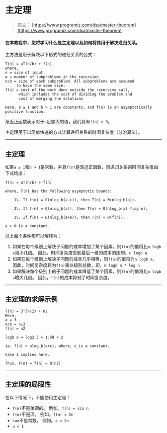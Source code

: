 # 主定理

> 原文： [https://www.programiz.com/dsa/master-theorem](https://www.programiz.com/dsa/master-theorem)

#### 在本教程中，您将学习什么是主定理以及如何将其用于解决递归关系。

主方法是用于解决以下形式的递归关系的公式：

```
T(n) = aT(n/b) + f(n),
where,
n = size of input
a = number of subproblems in the recursion
n/b = size of each subproblem. All subproblems are assumed 
     to have the same size.
f(n) = cost of the work done outside the recursive call, 
      which includes the cost of dividing the problem and
      cost of merging the solutions

Here, a ≥ 1 and b > 1 are constants, and f(n) is an asymptotically positive function.

```

渐近正函数表示对于`n`足够大的值，我们具有`f(n) > 0`。

主定理用于以简单快速的方式计算递归关系的时间复杂度（分治算法）。

* * *

## 主定理

如果`a ≥ 1`和`b > 1`是常数，并且`f(n)`是渐近正函数，则递归关系的时间复杂度由下式给出：

```
T(n) = aT(n/b) + f(n)

where, T(n) has the following asymptotic bounds:

    1\. If f(n) = O(nlog_b(a-ϵ)), then T(n) = Θ(nlog_b(a)).

    2\. If f(n) = Θ(nlog_b(a)), then T(n) = Θ(nlog_b(a) *log n).

    3\. If f(n) = Ω(nlog_b(a+ϵ)), then T(n) = Θ(f(n)).

ϵ > 0 is a constant.    
```

以上每个条件都可以解释为：

1.  如果在每个级别上解决子问题的成本增加了某个因素，则`f(n)`的值将比`n logb a`减小几倍。 因此，时间复杂度受到最后一级的成本的压制。`n logb a`
2.  如果在每个级别上解决子问题的成本几乎相等，则`f(n)`的值将为`n logb a`。 因此，时间复杂度将为`f(n)`乘以级别总数，即。`n logb a * log n`
3.  如果解决每个级别上的子问题的成本降低了某个因素，则`f(n)`的值将比`n logb a`增大几倍。 因此，`f(n)`的成本抑制了时间复杂度。

* * *

## 主定理的求解示例

```
T(n) = 3T(n/2) + n2
Here,
a = 3
n/b = n/2
f(n) = n2

logb a = log2 3 ≈ 1.58 < 2

ie. f(n) < nlog_b(a+ϵ), where, ϵ is a constant.

Case 3 implies here.

Thus, T(n) = f(n) = Θ(n2) 
```

* * *

## 主定理的局限性

在以下情况下，不能使用主定理：

*   `T(n)`不是单调的。 例如。`T(n) = sin n`
*   `f(n)`不是项。 例如。`f(n) = 2n`
*   `sum`不是常数。 例如。`a = 2n`
*   `a < 1`